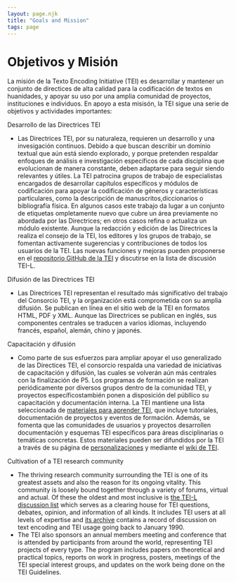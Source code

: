 ```yaml
---
layout: page.njk
title: "Goals and Mission"
tags: page
---
```

# Objetivos y Misión 



 La misión de la Texto Encoding Initiative (TEI) es desarrollar y mantener un conjunto de directices de alta calidad 
 para la codificación de textos en huanidades, y apoyar su uso por una amplia comunidad de proyectos, instituciones e individuos. En apoyo a esta 
 misisón, la TEI sigue una serie de objetivos y actividades importantes:
 
 Desarrollo de las Directrices TEI
* Las Directrices TEI, por su naturaleza, requieren un desarrollo y una 
 invesigación continuos. Debido a que buscan describir un dominio textual 
 que aún está siendo explorado, y porque pretenden respaldar 
 enfoques de análisis e investigación específicos de cada disciplina que
  evolucionan de manera constante, deben adaptarse para seguir siendo relevantes 
 y útiles. La TEI patrocina grupos de trabajo de especialistas 
 encargados de desarrollar capítulos específicos y módulos de codificación para 
 apoyar la codificación de géneros y características particulares, como la 
 descripción de manuscritos,diccionarios o bibliografía 
 física. En algunos casos este trabajo da lugar a un conjunto de etiquetas 
 ompletamente nuevo que cubre un área previamente no abordada por las 
 Directrices; en otros casos refina o actualiza un módulo 
 existente. Aunque la redacción y edición de las Directrices la realiza el consejo 
 de la TEI, los editores y los grupos de trabajo, se fomentan activamente 
 sugerencias y contribuciones de todos los usuarios de 
 la TEI. Las nuevas funciones y mejoras pueden proponerse 
 en el [repositorio GitHub de la TEI](https://github.com/TEIC/TEI/) 
 y discutirse en la lista de discusión TEI-L.


Difusión de las Directrices TEI
* Las Directrices TEI representan el resultado más significativo
 del trabajo del Consorcio TEI, y la organización está comprometida 
 con su amplia difusión. Se publican en línea en el sitio web de la 
 TEI en formatos HTML, PDF y XML. Aunque las Directrices se publican 
 en inglés, sus componentes centrales se traducen a varios idiomas, 
 incluyendo francés, español, alemán, chino y japonés.

Capacitación y difusión
* Como parte de sus esfuerzos para ampliar  apoyar el uso generalizado de las Directices TEI,
 el consorcio respalda una variedad de iniciativas de capacitación y difusión, las cuales
 se volverán aún más centrales con la finalización de P5. Los programas de formación se 
 realizan periódicamente por diversos grupos dentro de la comunidad TEI, y proyectos 
 específicostambién ponen a disposición del públlico su capacitación y documentación 
 interna. La TEI mantiene una lista seleccionada de [materiales para aprender TEI](../../Support/Learn/),
 que incluye tutoriales, documentación de proyectos y eventos de formación. Además, se 
 fomenta que las comunidades de usuarios y proyectos desarrollen documentación y 
 esquemas TEI específicos para áreas disciplinarias o temáticas concretas. Estos
 materiales pueden ser difundidos por la TEI a través de su página de [personalizaciones](../../Support/Learn/) 
 y mediante el [wiki de TEI](https://wiki.tei-c.org/).

Cultivation of a TEI research community
* The thriving research community surrounding the TEI is one of its greatest assets
 and also the reason for its ongoing vitality. This community is loosely bound together
 through a variety of forums, virtual and actual. Of these the oldest and most inclusive
 is [the TEI-L discussion list](../../Support/) which serves as a clearing house for TEI questions,
 debates, opinion, and information of all kinds. It includes TEI users at all levels
 of expertise and [its archive](https://lists.psu.edu/cgi-bin/wa?A0=TEI-L) 
 contains a record of discussion on text encoding and TEI usage going back to January 1990. 
* The TEI also sponsors an annual members meeting and conference that is
 attended by participants from around the world, representing TEI projects of every
 type. The program includes papers on theoretical and practical topics, reports on
 work in progress, posters, meetings of the TEI special interest groups, and updates
 on the work being done on the TEI Guidelines.


  
